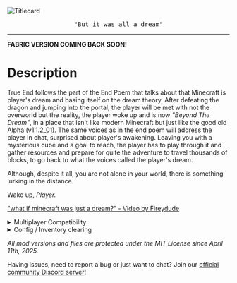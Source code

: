 ![Titlecard](https://cdn.modrinth.com/data/cached_images/d7da4a988c8ec07750167fda1a6e87f20bc94e1a.png)

<pre><div style="text-align: center;">"But it was all a dream"</div></pre>

<hr>

**FABRIC VERSION COMING BACK SOON!**

# Description
True End follows the part of the End Poem that talks about that Minecraft is player's dream and basing itself on the dream theory.
After defeating the dragon and jumping into the portal, the player will be met with not the overworld but the reality, the player woke up and is now *"Beyond The Dream"*, in a place that isn't like modern Minecraft but just like the good old Alpha (v1.1.2_01).
The same voices as in the end poem will address the player in chat, surprised about player's awakening. Leaving you with a mysterious cube and a goal to reach, the player has to play through it and gather resources and prepare for quite the adventure to travel thousands of blocks, to go back to what the voices called the player's dream.

Although, despite it all, you are not alone in your world, there is something lurking in the distance.

Wake up, *Player.*


["what if minecraft was just a dream?" - Video by Fireydude](https://www.youtube.com/shorts/R-DQTwzGJao)

<details>
<summary>Multiplayer Compatibility</summary>
The mod is playable in multiplayer with version 1.4 and above altho it is recommended to play in singleplayer. Any older versions of the mod do not work on multiplayer or will just break.
</details>
<details>
<summary>Config / Inventory clearing</summary>
Inventory clearing at first entry to Beyond The Dream dimension can be disabled via "/te-config clearDreamItems false" in True End 1.4 and above, but be aware that on return your items will be brought back. You can do "/gamerule clearDreamItems false" in older versions.
</details>

_All mod versions and files are protected under the MIT License since April 11th, 2025._

Having issues, need to report a bug or just want to chat? Join our [official community Discord server](https://discord.gg/7D7CpcvgcA)!